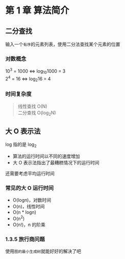 # 第 1 章 算法简介

## 二分查找  

输入一个`有序`的元素列表，使用二分法查找某个元素的位置 

### 对数概念

10<sup>3</sup> = 1000  <=>  log<sub>10</sub>1000 = 3  
2<sup>4</sup> = 16  <=>  log<sub>2</sub>16 = 4  

### 时间复杂度

> 线性查找 O(N)   
> 二分查找 O(log<sub>2</sub>N)  


## 大 O 表示法

log 指的是 log<sub>2</sub>  

- 算法的运行时间以不同的速度增加
- 大 O 表示法指出了最糟糕情况下的运行时间  

还需要考虑平均运行时间

### 常见的大 O 运行时间

- O(logn)，对数时间
- O(n)，线性时间
- O(n * logn)
- O(n<sup>2</sup>)
- O(n!)，n 的阶乘

### 1.3.5 旅行商问题 

使用`图的最小生成树`就能好好的解决了吧 
